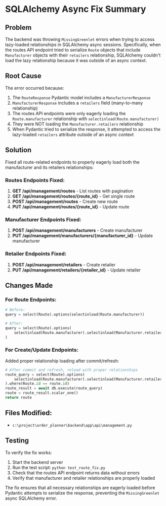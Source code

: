 # SQLAlchemy Async Fix Summary

## Problem
The backend was throwing `MissingGreenlet` errors when trying to access lazy-loaded relationships in SQLAlchemy async sessions. Specifically, when the routes API endpoint tried to serialize `Route` objects that include `Manufacturer` objects with their `retailers` relationship, SQLAlchemy couldn't load the lazy relationship because it was outside of an async context.

## Root Cause
The error occurred because:
1. The `RouteResponse` Pydantic model includes a `ManufacturerResponse` 
2. `ManufacturerResponse` includes a `retailers` field (many-to-many relationship)
3. The routes API endpoints were only eagerly loading the `Route.manufacturer` relationship with `selectinload(Route.manufacturer)`
4. They were NOT loading the `Manufacturer.retailers` relationship
5. When Pydantic tried to serialize the response, it attempted to access the lazy-loaded `retailers` attribute outside of an async context

## Solution
Fixed all route-related endpoints to properly eagerly load both the manufacturer and its retailers relationships:

### Routes Endpoints Fixed:
1. **GET /api/management/routes** - List routes with pagination
2. **GET /api/management/routes/{route_id}** - Get single route
3. **POST /api/management/routes** - Create new route
4. **PUT /api/management/routes/{route_id}** - Update route

### Manufacturer Endpoints Fixed:
1. **POST /api/management/manufacturers** - Create manufacturer
2. **PUT /api/management/manufacturers/{manufacturer_id}** - Update manufacturer

### Retailer Endpoints Fixed:
1. **POST /api/management/retailers** - Create retailer
2. **PUT /api/management/retailers/{retailer_id}** - Update retailer

## Changes Made

### For Route Endpoints:
```python
# Before:
query = select(Route).options(selectinload(Route.manufacturer))

# After:
query = select(Route).options(
    selectinload(Route.manufacturer).selectinload(Manufacturer.retailers)
)
```

### For Create/Update Endpoints:
Added proper relationship loading after commit/refresh:
```python
# After commit and refresh, reload with proper relationships
route_query = select(Route).options(
    selectinload(Route.manufacturer).selectinload(Manufacturer.retailers)
).where(Route.id == route.id)
route_result = await db.execute(route_query)
route = route_result.scalar_one()
return route
```

## Files Modified:
- `c:\project\order_planner\backend\app\api\management.py`

## Testing
To verify the fix works:
1. Start the backend server
2. Run the test script: `python test_route_fix.py`
3. Check that the routes API endpoint returns data without errors
4. Verify that manufacturer and retailer relationships are properly loaded

The fix ensures that all necessary relationships are eagerly loaded before Pydantic attempts to serialize the response, preventing the `MissingGreenlet` async SQLAlchemy error.
